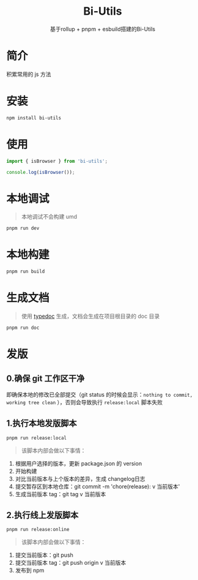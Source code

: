 <h1 align="center">
  Bi-Utils
</h1>

<p align="center">
  基于rollup + pnpm + esbuild搭建的Bi-Utils
</p>

# 简介

积累常用的 js 方法

# 安装

```sh
npm install bi-utils
```

# 使用

```ts
import { isBrowser } from 'bi-utils';

console.log(isBrowser());
```

# 本地调试

> 本地调试不会构建 umd

```sh
pnpm run dev
```

# 本地构建

```sh
pnpm run build
```

# 生成文档

> 使用 [typedoc](https://typedoc.org/) 生成，文档会生成在项目根目录的 doc 目录

```sh
pnpm run doc
```

# 发版

## 0.确保 git 工作区干净

即确保本地的修改已全部提交（git status 的时候会显示：`nothing to commit, working tree clean` ），否则会导致执行 `release:local` 脚本失败

## 1.执行本地发版脚本

```sh
pnpm run release:local
```

> 该脚本内部会做以下事情：

1. 根据用户选择的版本，更新 package.json 的 version
2. 开始构建
3. 对比当前版本与上个版本的差异，生成 changelog日志
4. 提交暂存区到本地仓库：git commit -m 'chore(release): v 当前版本'
5. 生成当前版本 tag：git tag v 当前版本

## 2.执行线上发版脚本

```sh
pnpm run release:online
```

> 该脚本内部会做以下事情：

1. 提交当前版本：git push
2. 提交当前版本 tag：git push origin v 当前版本
3. 发布到 npm
